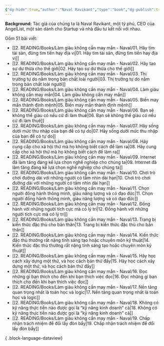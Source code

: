 ```yaml
---
{"dg-hide":true,"author":"Naval Ravikant","type":"book","dg-publish":true,"tags":["rich","PTBT","Naval-Ravikant"],"title":"💸 Làm giàu không cần may mắn","permalink":"/2-reading/books/lam-giau-khong-can-may-man-naval/lam-giau-khong-can-may-man/","hide":true,"dgPassFrontmatter":true}
---
```




**Background:** Tác giả của chúng ta là Naval Ravikant, một tỷ phú, CEO của AngelList, một sàn dành cho Startup và nhà đầu tư kết nối với nhau.

Gồm 51 bài viết:

- [[2. READING/Books/Làm giàu không cần may mắn - Naval/01. Hãy tìm tài sản, đừng tìm tiền hay địa vị\|01. Hãy tìm tài sản, đừng tìm tiền hay địa vị]]
- [[2. READING/Books/Làm giàu không cần may mắn - Naval/02. Hãy tạo sự dư thừa cho thế giới\|02. Hãy tạo sự dư thừa cho thế giới]]
- [[2. READING/Books/Làm giàu không cần may mắn - Naval/03. Thị trường tự do nằm trong bản chất loài người\|03. Thị trường tự do nằm trong bản chất loài người]]
- [[2. READING/Books/Làm giàu không cần may mắn - Naval/04. Làm giàu không cần may mắn\|04. Làm giàu không cần may mắn]]
- [[2. READING/Books/Làm giàu không cần may mắn - Naval/05. Biến may mắn thành định mệnh\|05. Biến may mắn thành định mệnh]]
- [[2. READING/Books/Làm giàu không cần may mắn - Naval/06. Bạn sẽ không thể giàu có nếu cứ đi làm thuê\|06. Bạn sẽ không thể giàu có nếu cứ đi làm thuê]]
- [[2. READING/Books/Làm giàu không cần may mắn - Naval/07. Hãy sống dưới mức thu nhập của bạn để có tự do\|07. Hãy sống dưới mức thu nhập của bạn để có tự do]]
- [[2. READING/Books/Làm giàu không cần may mắn - Naval/08. Hãy cung cấp cho xã hội thứ mà họ không biết cách để làm ra\|08. Hãy cung cấp cho xã hội thứ mà họ không biết cách để làm ra]]
- [[2. READING/Books/Làm giàu không cần may mắn - Naval/09. Internet đã làm tăng đáng kể lựa chọn nghề nghiệp cho chúng ta\|09. Internet đã làm tăng đáng kể lựa chọn nghề nghiệp cho chúng ta]]
- [[2. READING/Books/Làm giàu không cần may mắn - Naval/10. Chơi trò chơi đường dài với những người có tầm nhìn dài hạn\|10. Chơi trò chơi đường dài với những người có tầm nhìn dài hạn]]
- [[2. READING/Books/Làm giàu không cần may mắn - Naval/11. Chọn người đồng hành thông minh, giàu năng lượng và có đạo đức\|11. Chọn người đồng hành thông minh, giàu năng lượng và có đạo đức]]
- [[2. READING/Books/Làm giàu không cần may mắn - Naval/12. Đồng hành với những người tích cực mà có lý trí\|12. Đồng hành với những người tích cực mà có lý trí]]
- [[2. READING/Books/Làm giàu không cần may mắn - Naval/13. Trang bị kiến thức đặc thù cho bản thân\|13. Trang bị kiến thức đặc thù cho bản thân]]
- [[2. READING/Books/Làm giàu không cần may mắn - Naval/14. Kiến thức đặc thù thường rất nặng tính sáng tạo hoặc chuyên môn kỹ thuật\|14. Kiến thức đặc thù thường rất nặng tính sáng tạo hoặc chuyên môn kỹ thuật]]
- [[2. READING/Books/Làm giàu không cần may mắn - Naval/15. Hãy học cách xây dựng một thứ, và học cách bán thứ đấy\|15. Hãy học cách xây dựng một thứ, và học cách bán thứ đấy]]
- [[2. READING/Books/Làm giàu không cần may mắn - Naval/16. Đọc những gì bạn thích cho đến khi bạn thích việc đọc\|16. Đọc những gì bạn thích cho đến khi bạn thích việc đọc]]
- [[2. READING/Books/Làm giàu không cần may mắn - Naval/17. Nền tảng quan trọng nhất là toán học và logic\|17. Nền tảng quan trọng nhất là toán học và logic]]
- [[2. READING/Books/Làm giàu không cần may mắn - Naval/18. Không có kỹ năng thực tiễn nào được gọi là “kỹ năng kinh doanh” cả\|18. Không có kỹ năng thực tiễn nào được gọi là “kỹ năng kinh doanh” cả]]
- [[2. READING/Books/Làm giàu không cần may mắn - Naval/19. Chấp nhận trách nhiệm để đổi lấy đòn bẩy\|19. Chấp nhận trách nhiệm để đổi lấy đòn bẩy]]

{ .block-language-dataview}
